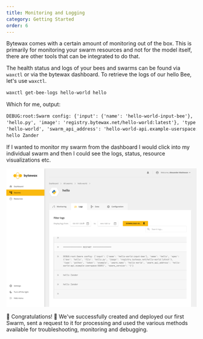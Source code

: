 ```yaml
---
title: Monitoring and Logging
category: Getting Started
order: 6
---
```


Bytewax comes with a certain amount of monitoring out of the box. This is primarily for monitoring your swarm resources and not for the model itself, there are other tools that can be integrated to do that.

The health status and logs of your bees and swarms can be found via `waxctl` or via the bytewax dashboard. To retrieve the logs of our hello Bee, let's use `waxctl`.

```bash
waxctl get-bee-logs hello-world hello
```

Which for me, output:

```txt
DEBUG:root:Swarm config: {'input': {'name': 'hello-world-input-bee'}, 'name': 'hello', 'spec': {'bee': 'hello', 'file': 
'hello.py', 'image': 'registry.bytewax.net/hello-world:latest'}, 'type': 'python', 'token': 'example', 'swarm_name': 
'hello-world', 'swarm_api_address': 'hello-world-api.example-userspace:50051', 'swarm_version': '1'}
hello Zander
```

If I wanted to monitor my swarm from the dashboard I would click into my individual swarm and then I could see the logs, status, resource visualizations etc.

![Individual Bee](/assets/images/docs/logs.png)

🐝 Congratulations! 🐝 We've successfully created and deployed our first Swarm, sent a request to it for processing and used the various methods available for troubleshooting, monitoring and debugging.
